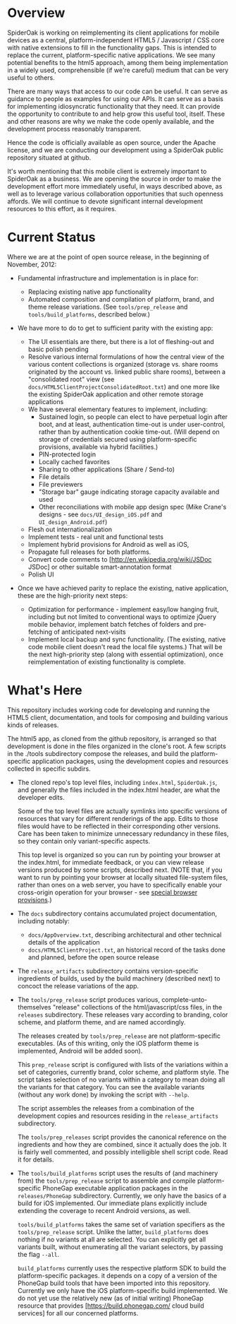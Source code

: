 Overview
======
SpiderOak is working on reimplementing its client applications for mobile
devices as a central, platform-independent HTML5 / Javascript / CSS core
with native extensions to fill in the functionality gaps.  This is intended
to replace the current, platform-specific native applications.  We see many
potential benefits to the html5 approach, among them being implementation
in a widely used, comprehensible (if we're careful) medium that can be very
useful to others.

There are many ways that access to our code can be useful.  It can serve as
guidance to people as examples for using our APIs.  It can serve as a basis
for implementing idiosyncratic functionality that they need.  It can
provide the opportunity to contribute to and help grow this useful tool,
itself.  These and other reasons are why we make the code openly available,
and the development process reasonably transparent.

Hence the code is officially available as open source, under the Apache
license, and we are conducting our development using a SpiderOak public
repository situated at github.

It's worth mentioning that this mobile client is extremely important to
SpiderOak as a business.  We are opening the source in order to make the
development effort more immediately useful, in ways described above, as
well as to leverage various collaboration opportunities that such openness
affords.  We will continue to devote significant internal development
resources to this effort, as it requires.

Current Status
=======
Where we are at the point of open source release, in the beginning of
November, 2012:

* Fundamental infrastructure and implementation is in place for:
  * Replacing existing native app functionality
  * Automated composition and compilation of platform, brand, and theme
    release variations.  (See `tools/prep_release` and `tools/build_platforms`,
    described below.)

* We have more to do to get to sufficient parity with the existing app:
  * The UI essentials are there, but there is a lot of fleshing-out and
    basic polish pending
  * Resolve various internal formulations of how the central view of the
    various content collections is organized (storage vs. share rooms
    originated by the account vs. linked public share rooms), between a
    "consolidated root" view (see
    `docs/HTML5ClientProjectConsolidatedRoot.txt`) and one more like the
    existing SpiderOak application and other remote storage applications
  * We have several elementary features to implement, including:
    * Sustained login, so people can elect to have perpetual login after boot,
      and at least, authentication time-out is under user-control, rather
      than by authentication cookie time-out.  (Will depend on storage of
      credentials secured using platform-specific provisions, available via
      hybrid facilities.)
    * PIN-protected login
    * Locally cached favorites
    * Sharing to other applications (Share / Send-to)
    * File details
    * File previewers
    * "Storage bar" gauge indicating storage capacity available and used
    * Other reconciliations with mobile app design spec (Mike Crane's
      designs - see `docs/UI_design_iOS.pdf` and `UI_design_Android.pdf`)
  * Flesh out internationalization
  * Implement tests - real unit and functional tests
  * Implement hybrid provisions for Android as well as iOS,
  * Propagate full releases for both platforms.
  * Convert code comments to [http://en.wikipedia.org/wiki/JSDoc JSDoc] or
    other suitable smart-annotation format
  * Polish UI

* Once we have achieved parity to replace the existing, native application,
  these are the high-priority next steps:

  * Optimization for performance - implement easy/low hanging fruit,
    including but not limited to conventional ways to optimize jQuery mobile
    behavior, implement batch fetches of folders and pre-fetching of
    anticipated next-visits
  * Implement local backup and sync functionality.  (The existing, native
    code mobile client doesn't read the local file systems.)  That will be
    the next high-priority step (along with essential optimization), once
    reimplementation of existing functionality is complete.

What's Here
======
This repository includes working code for developing and running the HTML5
client, documentation, and tools for composing and building various kinds
of releases.

The html5 app, as cloned from the github repository, is arranged so that
development is done in the files organized in the clone's root.  A few
scripts in the ./tools subdirectory compose the releases, and build the
platform-specific application packages, using the development copies and
resources collected in specific subdirs.

* The cloned repo's top level files, including `index.html`, `SpiderOak.js`,
  and generally the files included in the index.html header, are what the
  developer edits.

  Some of the top level files are actually symlinks into specific versions
  of resources that vary for different renderings of the app.  Edits to
  those files would have to be reflected in their corresponding other
  versions.  Care has been taken to minimize unnecessary redundancy in
  these files, so they contain only variant-specific aspects.

  This top level is organized so you can run by pointing your browser at
  the index.html, for immediate feedback, or you can view release versions
  produced by some scripts, described next.  (NOTE that, if you want to run
  by pointing your browser at locally situated file-system files, rather
  than ones on a web server, you have to specifically enable your
  cross-origin operation for your browser - see
  [special browser provisions](/SpiderOak/so_client_html5/wiki/HTML5-Client-Code---Technical-Details#wiki-Special_Browser_Requirements).)

* The `docs` subdirectory contains accumulated project documentation,
  including notably:

  * `docs/AppOverview.txt`, describing architectural and other technical
    details of the application
  * `docs/HTML5ClientProject.txt`, an historical record of the tasks done
    and planned, before the open source release

* The `release_artifacts` subdirectory contains version-specific
  ingredients of builds, used by the build machinery (described next) to
  concoct the release variations of the app.

* The `tools/prep_release` script produces various, complete-unto-themselves
  "release" collections of the html/javascript/css files, in the `releases`
  subdirectory.  These releases vary according to branding, color scheme,
  and platform theme, and are named accordingly.

  The releases created by `tools/prep_release` are not platform-specific
  executables.  (As of this writing, only the iOS platform theme is
  implemented, Android will be added soon).

  This `prep_release` script is configured with lists of the variations
  within a set of categories, currently brand, color scheme, and
  platform style.  The script takes selection of no variants within a
  category to mean doing all the variants for that category.  You can see
  the available variants (without any work done) by invoking the script
  with `--help`.

  The script assembles the releases from a combination of the development
  copies and resources residing in the `release_artifacts` subdirectory.

  The `tools/prep_releases` script provides the canonical reference on the
  ingredients and how they are combined, since it actually does the job.
  It is fairly well commented, and possibly intelligible shell script code.
  Read it for details.

* The `tools/build_platforms` script uses the results of (and machinery
  from) the `tools/prep_release` script to assemble and compile
  platform-specific PhoneGap executable application packages in the
  `releases/PhoneGap` subdirectory.  Currently, we only have the
  basics of a build for iOS implemented.  Our immediate plans explicitly
  include extending the coverage to recent Android versions, as well.

  `tools/build_platforms` takes the same set of variation specifiers as the
  `tools/prep_release` script.  Unlike the latter, `build_platforms` does
  nothing if no variants at all are selected.  You can explicitly get all
  variants built, without enumerating all the variant selectors, by passing
  the flag `--all`.

  `build_platforms` currently uses the respective platform SDK to build the
  platform-specific packages.  it depends on a copy of a version of the
  PhoneGap build tools that have been imported into this repository.
  Currently we only have the iOS platform-specific build implemented.  We
  do not yet use the relatively new (as of initial writing) PhoneGap
  resource that provides [https://build.phonegap.com/ cloud build services]
  for all our concerned platforms.
